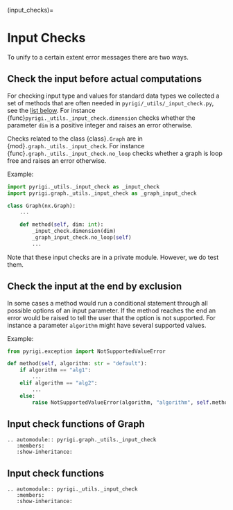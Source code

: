 (input_checks)=
# Input Checks

To unify to a certain extent error messages there are two ways.

## Check the input before actual computations
For checking input type and values for standard data types
we collected a set of methods that are often needed in `pyrigi/_utils/_input_check.py`,
see the [list below](#input-check-functions).
For instance {func}`pyrigi._utils._input_check.dimension`  checks whether
the parameter `dim` is a positive integer and raises an error otherwise.

Checks related to the class {class}`.Graph` are in {mod}`.graph._utils._input_check`.
For instance {func}`.graph._utils._input_check.no_loop` checks whether
a graph is loop free and raises an error otherwise.

Example:
```python
import pyrigi._utils._input_check as _input_check
import pyrigi.graph._utils._input_check as _graph_input_check

class Graph(nx.Graph):
    ...

    def method(self, dim: int):
        _input_check.dimension(dim)
        _graph_input_check.no_loop(self)
        ...
```

Note that these input checks are in a private module.
However, we do test them.


## Check the input at the end by exclusion
In some cases a method would run a conditional statement
through all possible options of an input parameter.
If the method reaches the end
an error would be raised to tell the user that the option is not supported.
For instance a parameter `algorithm` might have several supported values.

Example:
```python
from pyrigi.exception import NotSupportedValueError

def method(self, algorithm: str = "default"):
    if algorithm == "alg1":
        ...
    elif algorithm == "alg2":
        ...
    else:
        raise NotSupportedValueError(algorithm, "algorithm", self.method)
```

## Input check functions of Graph

```{eval-rst}
.. automodule:: pyrigi.graph._utils._input_check
   :members:
   :show-inheritance:
```

## Input check functions

```{eval-rst}
.. automodule:: pyrigi._utils._input_check
   :members:
   :show-inheritance:
```
